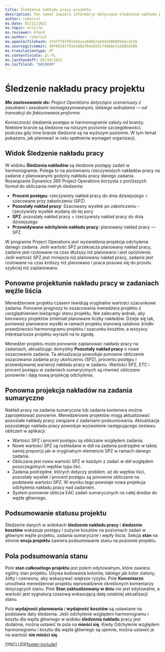 ```yaml
---
title: Śledzenie nakładu pracy projektu
description: Ten temat zawiera informacje dotyczące śledzenia nakładu pracy i postępu pracy w ramach projektu.
author: ruhercul
ms.date: 03/22/2021
ms.topic: article
ms.reviewer: kfend
ms.author: ruhercul
ms.openlocfilehash: 3fdf7787f0144dace84852a0442406085bdc1639
ms.sourcegitcommit: 40f68387f594180af64a5e5c748b6efa188bd300
ms.translationtype: HT
ms.contentlocale: pl-PL
ms.lasthandoff: 05/10/2021
ms.locfileid: "6010889"
---
```

# <a name="project-effort-tracking"></a>Śledzenie nakładu pracy projektu

_**Ma zastosowanie do:** Project Operations dotyczące scenariuszy z zasobami i zasobami niemagazynowanymi, lekkiego wdrażania — od transakcji do fakturowania proforma_

Konieczność śledzenia postępu w harmonogramie zależy od branży. Niektóre branże są śledzone na niższym poziomie szczegółowości, podczas gdy inne branże śledzone są na wyższym poziomie. W tym temat pokazano, jak planować w celu spełnienia wymagań organizacji.

## <a name="effort-tracking-view"></a>Widok Śledzenie nakładu pracy

W widoku **Śledzenia nakładów** są śledzone postępy zadań w harmonogramie. Polega to na porównaniu rzeczywistych nakładów pracy na zadanie z planowanymi godziny nakładu pracy danego zadania. Rozwiązanie Dynamics 365 Project Operations korzysta z poniższych formuł do obliczania metryk śledzenia:

- **Procent postępu**: rzeczywisty nakład pracy do dnia dzisiejszego ÷ szacowane przy zakończeniu (SPZ) 
- **Pozostały nakład pracy**: Szacowany wysiłek po zakończeniu - rzeczywisty wysiłek wydany do tej pory 
- **SPZ**: pozostały nakład pracy + rzeczywisty nakład pracy do dnia dzisiejszego 
- **Przewidywane odchylenie nakładu pracy**: planowany nakład pracy — SPZ

W programie Project Operations jest wyświetlona projekcja odchylenia danego zadania. Jeśli wartość SPZ przekracza planowany nakład pracy, zadanie jest rzutowane na czas dłuższy niż planowano i jest opóźnienie. Jeśli wartość SPZ jest mniejsza niż planowany nakład pracy, zadanie jest rzutowane na czas krótszy niż planowano i praca posuwa się do przodu szybciej niż zaplanowano.

## <a name="reprojecting-effort-on-leaf-node-tasks"></a>Ponowne projektunie nakładu pracy w zadaniach węźle liścia

Menedżerowie projektu czasem rewidują oryginalne wartości szacunkowe zadania. Ponowne prognozy to oszacowania menedżera projektu z uwzględnieniem bieżącego stanu projektu. Nie zalecamy jednak, aby kierownicy projektów zmieniali planowane liczby nakładów. Dzieje się tak, ponieważ planowane wysiłki w ramach projektu stanowią ustalone źródło prawdziwości harmonogramu projektu i szacunku kosztów, a wszyscy interesariusze projektu wyrazili na to zgodę.

Menedżer projektu może ponownie zaplanować nakłady pracy na zadaniach, aktualizując domyślny **Pozostały nakład pracy** o nowe oszacowanie zadania. Ta aktualizacja powoduje ponowne obliczenie oszacowania zadania przy ukończeniu (SPZ), procentu postępu i przewidywanej wariancji nakładu pracy w zadaniu. Wartości SPZ, ETC i procent postępu w zadaniach sumarycznych są również obliczane ponownie i dają nową projekcję odchylenia.

## <a name="reprojection-of-effort-on-summary-tasks"></a>Ponowna projekcja nakładów na zadania sumaryczne

Nakład pracy na zadania sumaryczne lub zadania kontenera można zaprojektować ponownie. Menedżerowie projektów mogą aktualizować pozostałe nakłady pracy związane z zadaniami podsumowania. Aktualizacja pozostałego nakładu pracy powoduje wyzwolenie następującego zestawu obliczeń w aplikacji:

- Wartości SPZ i procent postępu są obliczane względem zadania.
- Nowe wartości SPZ są rozkładane w dół na zadania podrzędne w takiej samej proporcji jak w oryginalnym elemencie SPZ w ramach danego zadania.
- Obliczana jest nowa wartość SPZ w każdym z zadań w dół względem poszczególnych węzłów typu liść. 
- Zadania podrzędne, których dotyczy problem, aż do węzłów liści, pozostały wysiłek i procent postępu są ponownie obliczane na podstawie wartości SPZ. W wyniku tego powstaje nowa projekcja odchylenia nakładu pracy nad zadaniem. 
- System ponownie oblicza EAC zadań sumarycznych na całej drodze do węzła głównego.


## <a name="project-status-summary"></a>Podsumowanie statusu projektu

Śledzenie danych w widokach **śledzenie nakładu pracy** i **śledzenie kosztów** wskazuje postępy i zużycie kosztów na poziomach zadań w głównym węźle projektu, zadania sumaryczne i węzły liścia. Sekcja **stan** na stronie **encja projektu** zawiera podsumowanie stanu na poziomie projektu.

## <a name="status-summary-fields"></a>Pola podsumowania stanu

Pole **stan całkowitego projektu** jest polem edytowalnym, które zawiera ogólny stan projektu. Używa kodowania kolorów, takiego jak kolor zielony, żółty i czerwony, aby wskazywać większe ryzyko. Pole **Komentarze** umożliwia menedżerowi projektu wprowadzenie określonych komentarzy dotyczących stanu. Pole **Stan zaktualizowany w dniu** nie jest edytowalne, a wartość jest sygnaturą czasową wskazującą datę ostatniej aktualizacji stanu.

Pola **wydajność planowania** i **wydajność kosztów** są ustawiane na podstawie daty śledzenia. Jeśli odchylenie względem harmonogramu i kosztu dla węzła głównego w widoku **śledzenia nakładu** pracy jest dodatnie, można ustawić te pola na **mieści się**. Kiedy Odchylenie względem harmonogramu i kosztu dla węzła głównego są ujemne, można ustawić je na wartość **nie mieści się**.


[!INCLUDE[footer-include](../includes/footer-banner.md)]
